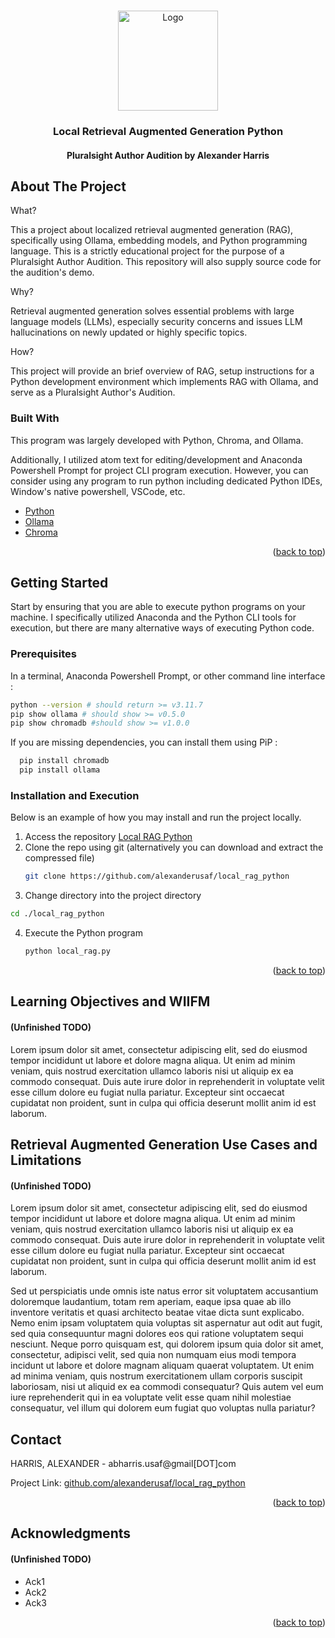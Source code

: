<a id="readme-top"></a>
<!-- PROJECT LOGO -->
<br />
<div align="center">
  <a href="https://github.com/othneildrew/Best-README-Template">
    <img src="images/plsight.png" alt="Logo" width="160">
  </a>

  <h3 align="center">Local Retrieval Augmented Generation Python</h3>

  <h4 align="center">
    Pluralsight Author Audition by Alexander Harris
  </h4>
</div>


<!-- ABOUT THE PROJECT -->
## About The Project

What?

This a project about localized retrieval augmented generation (RAG), specifically using Ollama, embedding models, and Python programming language. This is a strictly educational project for the purpose of a Pluralsight Author Audition. This repository will also supply source code for the audition's demo.

Why?

Retrieval augmented generation solves essential problems with large language models (LLMs), especially security concerns and issues LLM hallucinations on newly updated or highly specific topics.

How?

This project will provide an brief overview of RAG, setup instructions for a Python development environment which implements RAG with Ollama, and serve as a Pluralsight Author's Audition.

### Built With

This program was largely developed with Python, Chroma, and Ollama.

Additionally, I utilized atom text for editing/development and Anaconda Powershell Prompt for project CLI program execution. However, you can consider using any program to run python including dedicated Python IDEs, Window's native powershell, VSCode, etc.

* [Python][Python-url]
* [Ollama][Ollama-url]
* [Chroma][Chroma-url]

<p align="right">(<a href="#readme-top">back to top</a>)</p>

<!-- GETTING STARTED -->
## Getting Started

Start by ensuring that you are able to execute python programs on your machine. I specifically utilized Anaconda and the Python CLI tools for execution, but there are many alternative ways of executing Python code.

### Prerequisites

In a terminal, Anaconda Powershell Prompt, or other command line interface :
  ```sh
  python --version # should return >= v3.11.7
  pip show ollama # should show >= v0.5.0
  pip show chromadb #should show >= v1.0.0
  ```

If you are missing dependencies, you can install them using PiP :
```sh
  pip install chromadb
  pip install ollama
```



### Installation and Execution

Below is an example of how you may install and run the project locally.

1. Access the repository [Local RAG Python](https://github.com/alexanderusaf/local_rag_python)
2. Clone the repo using git (alternatively you can download and extract the compressed file)
   ```sh
   git clone https://github.com/alexanderusaf/local_rag_python
   ```
3. Change directory into the project directory
```sh
cd ./local_rag_python
```
4. Execute the Python program
   ```sh
   python local_rag.py
   ```

<p align="right">(<a href="#readme-top">back to top</a>)</p>

## Learning Objectives and WIIFM
#### (Unfinished TODO)
Lorem ipsum dolor sit amet, consectetur adipiscing elit, sed do eiusmod tempor incididunt ut labore et dolore magna aliqua. Ut enim ad minim veniam, quis nostrud exercitation ullamco laboris nisi ut aliquip ex ea commodo consequat. Duis aute irure dolor in reprehenderit in voluptate velit esse cillum dolore eu fugiat nulla pariatur. Excepteur sint occaecat cupidatat non proident, sunt in culpa qui officia deserunt mollit anim id est laborum.

## Retrieval Augmented Generation Use Cases and Limitations
#### (Unfinished TODO)
Lorem ipsum dolor sit amet, consectetur adipiscing elit, sed do eiusmod tempor incididunt ut labore et dolore magna aliqua. Ut enim ad minim veniam, quis nostrud exercitation ullamco laboris nisi ut aliquip ex ea commodo consequat. Duis aute irure dolor in reprehenderit in voluptate velit esse cillum dolore eu fugiat nulla pariatur. Excepteur sint occaecat cupidatat non proident, sunt in culpa qui officia deserunt mollit anim id est laborum.

Sed ut perspiciatis unde omnis iste natus error sit voluptatem accusantium doloremque laudantium, totam rem aperiam, eaque ipsa quae ab illo inventore veritatis et quasi architecto beatae vitae dicta sunt explicabo. Nemo enim ipsam voluptatem quia voluptas sit aspernatur aut odit aut fugit, sed quia consequuntur magni dolores eos qui ratione voluptatem sequi nesciunt. Neque porro quisquam est, qui dolorem ipsum quia dolor sit amet, consectetur, adipisci velit, sed quia non numquam eius modi tempora incidunt ut labore et dolore magnam aliquam quaerat voluptatem. Ut enim ad minima veniam, quis nostrum exercitationem ullam corporis suscipit laboriosam, nisi ut aliquid ex ea commodi consequatur? Quis autem vel eum iure reprehenderit qui in ea voluptate velit esse quam nihil molestiae consequatur, vel illum qui dolorem eum fugiat quo voluptas nulla pariatur?
<!-- CONTACT -->
## Contact

HARRIS, ALEXANDER - abharris.usaf@gmail[DOT]com

Project Link: [github.com/alexanderusaf/local_rag_python](https://github.com/alexanderusaf/local_rag_python)

<p align="right">(<a href="#readme-top">back to top</a>)</p>

<!-- ACKNOWLEDGMENTS -->
## Acknowledgments
#### (Unfinished TODO)

* Ack1
* Ack2
* Ack3

<p align="right">(<a href="#readme-top">back to top</a>)</p>



<!-- MARKDOWN LINKS & IMAGES -->
<!-- https://www.markdownguide.org/basic-syntax/#reference-style-links -->
[Ollama-url]: https://ollama.com/
[Chroma-url]: https://github.com/chroma-core/chroma
[Python-url]: https://www.python.org/
[Pandas-url]: https://pandas.pydata.org/
